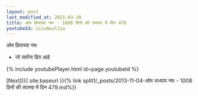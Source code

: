 ```yaml
---
layout: post
last_modified_at: 2021-03-30
title: ओम प्रियाच्या नमः - 1008 दिनों की तपस्या में दिन 470
youtubeId: ziiuNuul1iw
---
```

 
 
 ओम प्रियाच्या नमः  
 
 -  जो सर्वांना प्रिय आहे 
 
  
 
  
 
 
 
 
 
 


{% include youtubePlayer.html id=page.youtubeId %}
 
[Next]({{ site.baseurl }}{% link  split1/_posts/2013-11-04-ओम अध्याय नमः - 1008 दिनों की तपस्या में दिन 479.md%})
 
